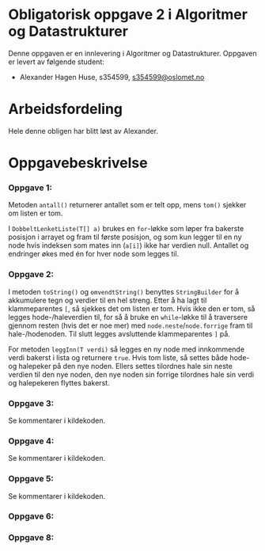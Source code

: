 # Obligatorisk oppgave 2 i Algoritmer og Datastrukturer

Denne oppgaven er en innlevering i Algoritmer og Datastrukturer. 
Oppgaven er levert av følgende student:
* Alexander Hagen Huse, s354599, s354599@oslomet.no

# Arbeidsfordeling

Hele denne obligen har blitt løst av Alexander.

# Oppgavebeskrivelse

### Oppgave 1:

Metoden `antall()` returnerer antallet som er telt opp, mens `tom()` sjekker om listen er tom.

I `DobbeltLenketListe(T[] a)` brukes en `for`-løkke som løper fra bakerste posisjon i arrayet og fram til første posisjon,
og som kun legger til en ny node hvis indeksen som mates inn (`a[i]`) ikke har verdien null. Antallet og endringer 
økes med én for hver node som legges til.

### Oppgave 2:

I metoden `toString()` og `omvendtString()` benyttes `StringBuilder` for å akkumulere tegn og verdier til en hel streng. Etter å
ha lagt til klammeparentes `[`, så sjekkes det om listen er tom. Hvis ikke den er tom, så legges hode-/haleverdien til,
for så å bruke en `while`-løkke til å traversere gjennom resten (hvis det er noe mer) med `node.neste`/`node.forrige` 
fram til hale-/hodenoden. Til slutt legges avsluttende klammeparentes `]` på.

For metoden `leggInn(T verdi)` så legges en ny node med innkommende verdi bakerst i lista og returnere `true`.
Hvis tom liste, så settes både hode- og halepeker på den nye noden. Ellers settes tilordnes hale sin neste verdien til 
den nye noden, den nye noden sin forrige tilordnes hale sin verdi og halepekeren flyttes bakerst.


### Oppgave 3:
Se kommentarer i kildekoden.

### Oppgave 4:
Se kommentarer i kildekoden.

### Oppgave 5:
Se kommentarer i kildekoden.

### Oppgave 6:

### Oppgave 8:

